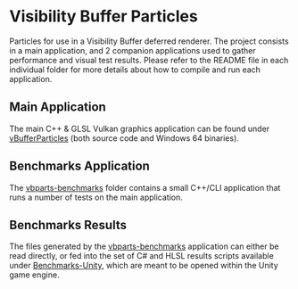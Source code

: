 # Visibility Buffer Particles
<!--This file contains MarkDown formatting. Please open in a MarkDown viewer. -->

Particles for use in a Visibility Buffer deferred renderer. The project consists in a main application, and 2 companion applications used to gather performance and visual test results. Please refer to the README file in each individual folder for more details about how to compile and run each application.

## Main Application
The main C++ & GLSL Vulkan graphics application can be found under [vBufferParticles](./vBufferParticles) (both source code and Windows 64 binaries).
## Benchmarks Application
The [vbparts-benchmarks](./vbparts-benchmarks) folder contains a small C++/CLI application that runs a number of tests on the main application.
## Benchmarks Results
The files generated by the [vbparts-benchmarks](./vbparts-benchmarks) application can either be read directly, or fed into the set of C# and HLSL results scripts available under [Benchmarks-Unity](./Benchmarks-Unity), which are meant to be opened within the Unity game engine.
